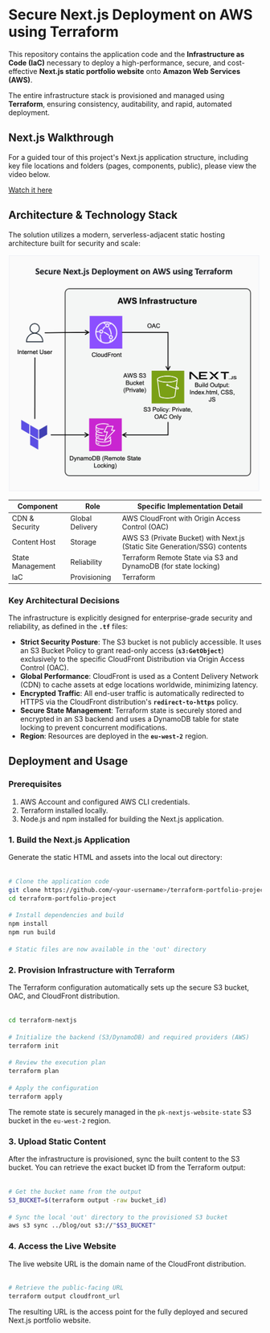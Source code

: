 # Secure Next.js Deployment on AWS using Terraform

This repository contains the application code and the **Infrastructure as Code (IaC)** necessary to deploy a high-performance, secure, and cost-effective **Next.js static portfolio website** onto **Amazon Web Services (AWS)**.

The entire infrastructure stack is provisioned and managed using **Terraform**, ensuring consistency, auditability, and rapid, automated deployment.


## Next.js Walkthrough
For a guided tour of this project's Next.js application structure, including key file locations and folders (pages, components, public), please view the video below.

[Watch it here](https://www.loom.com/share/3108d233ab8a4d0b81139069f0292fee?sid=3c644b05-b8f0-4f38-ae19-b6f63ab39d85)

## Architecture & Technology Stack
The solution utilizes a modern, serverless-adjacent static hosting architecture built for security and scale:

<img src="./public/images/architecture-diagram.jpg" alt="Architecture Diagram: Secure Next.js Deployment on AWS using Terraform" width="500">


| Component	| Role | Specific Implementation Detail |
|---|---|---|
| CDN & Security	| Global Delivery	| AWS CloudFront with Origin Access Control (OAC) | 
| Content Host	| Storage	| AWS S3 (Private Bucket) with  Next.js (Static Site Generation/SSG) contents | 
| State Management	| Reliability	| Terraform Remote State via S3 and DynamoDB (for state locking) | 
| IaC	| Provisioning	| Terraform | 

### Key Architectural Decisions
The infrastructure is explicitly designed for enterprise-grade security and reliability, as defined in the **`.tf`** files:

  - **Strict Security Posture**: The S3 bucket is not publicly accessible. It uses an S3 Bucket Policy to grant read-only access (**`s3:GetObject`**) exclusively to the specific CloudFront Distribution via Origin Access Control (OAC).
  - **Global Performance**: CloudFront is used as a Content Delivery Network (CDN) to cache assets at edge locations worldwide, minimizing latency.
  - **Encrypted Traffic**: All end-user traffic is automatically redirected to HTTPS via the CloudFront distribution's **`redirect-to-https`** policy.
  - **Secure State Management**: Terraform state is securely stored and encrypted in an S3 backend and uses a DynamoDB table for state locking to prevent concurrent modifications.
  - **Region**: Resources are deployed in the **`eu-west-2`** region.


## Deployment and Usage

### Prerequisites
1. AWS Account and configured AWS CLI credentials.
2. Terraform installed locally.
3. Node.js and npm installed for building the Next.js application.


### 1. Build the Next.js Application
Generate the static HTML and assets into the local out directory:

```Bash

# Clone the application code
git clone https://github.com/<your-username>/terraform-portfolio-project.git
cd terraform-portfolio-project

# Install dependencies and build
npm install
npm run build

# Static files are now available in the 'out' directory

```


### 2. Provision Infrastructure with Terraform
The Terraform configuration automatically sets up the secure S3 bucket, OAC, and CloudFront distribution.

```Bash

cd terraform-nextjs

# Initialize the backend (S3/DynamoDB) and required providers (AWS)
terraform init

# Review the execution plan
terraform plan

# Apply the configuration
terraform apply

```

The remote state is securely managed in the `pk-nextjs-website-state` S3 bucket in the `eu-west-2` region.


### 3. Upload Static Content
After the infrastructure is provisioned, sync the built content to the S3 bucket. You can retrieve the exact bucket ID from the Terraform output:

```Bash

# Get the bucket name from the output
S3_BUCKET=$(terraform output -raw bucket_id)

# Sync the local 'out' directory to the provisioned S3 bucket
aws s3 sync ../blog/out s3://"$S3_BUCKET"

```


### 4. Access the Live Website
The live website URL is the domain name of the CloudFront distribution.

```Bash

# Retrieve the public-facing URL
terraform output cloudfront_url

```

The resulting URL is the access point for the fully deployed and secured Next.js portfolio website.
